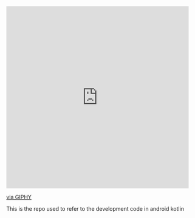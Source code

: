 <iframe src="https://giphy.com/embed/llarwdtFqG63IlqUR1" width="480" height="480" frameBorder="0" class="giphy-embed" allowFullScreen></iframe><p><a href="https://giphy.com/gifs/GDevs-android-developer-summit-llarwdtFqG63IlqUR1">via GIPHY</a></p>
This is the repo used to refer to the development code in android kotlin
